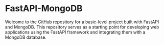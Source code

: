 # FastAPI-MongoDB
Welcome to the GitHub repository for a basic-level project built with FastAPI and MongoDB. This repository serves as a starting point for developing web applications using the FastAPI framework and integrating them with a MongoDB database.
